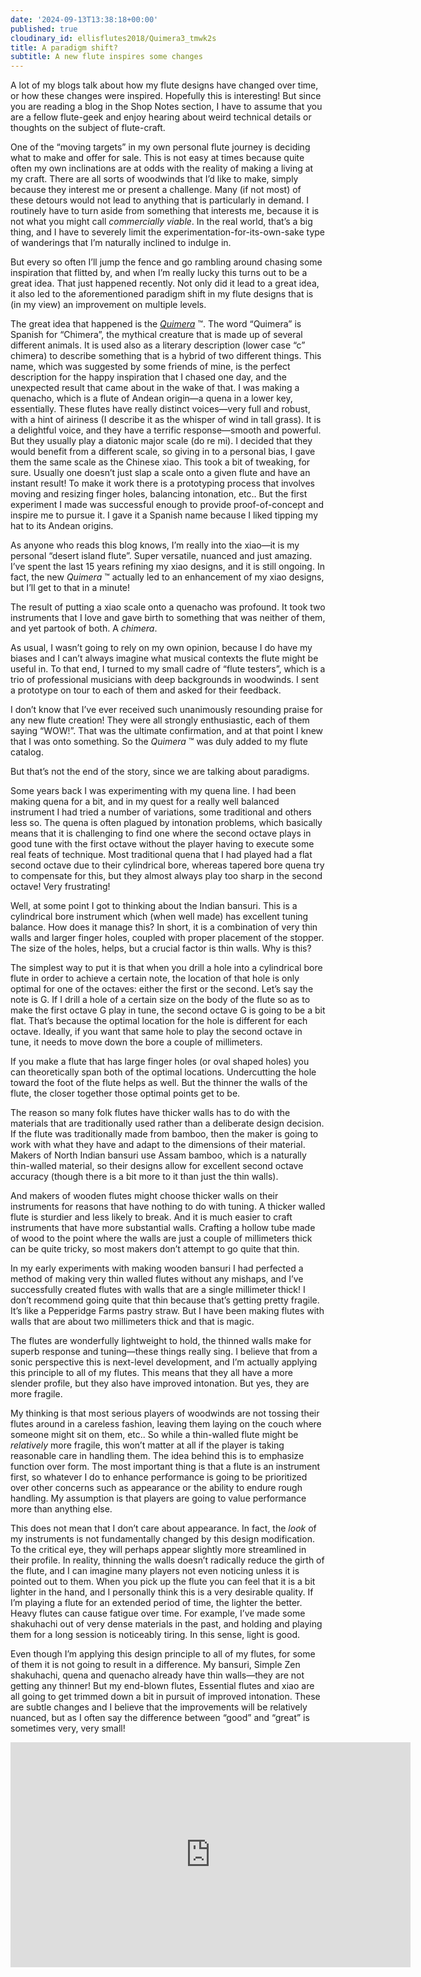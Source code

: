 ```yaml
---
date: '2024-09-13T13:38:18+00:00'
published: true
cloudinary_id: ellisflutes2018/Quimera3_tmwk2s
title: A paradigm shift?
subtitle: A new flute inspires some changes
---
```


A lot of my blogs talk about how my flute designs have changed over time, or how these changes were inspired.  Hopefully this is interesting!  But since you are reading a blog in the Shop Notes section, I have to assume that you are a fellow flute-geek and enjoy hearing about weird technical details or thoughts on the subject of flute-craft.

One of the “moving targets” in my own personal flute journey is deciding what to make and offer for sale.  This is not easy at times because quite often my own inclinations are at odds with the reality of making a living at my craft.  There are all sorts of woodwinds that I’d like to make, simply because they interest me or present a challenge.  Many (if not most) of these detours would not lead to anything that is particularly in demand.   I routinely have to turn aside from something that interests me, because it is not what you might call *commercially viable*.  In the real world, that’s a big thing, and I have to severely limit the experimentation-for-its-own-sake type of wanderings that I’m naturally inclined to indulge in.

But every so often I’ll jump the fence and go rambling around chasing some inspiration that flitted by, and when I’m really lucky this turns out to be a great idea.  That just happened recently.  Not only did it lead to a great idea, it also led to the aforementioned paradigm shift in my flute designs that is (in my view) an improvement on multiple levels.

The great idea that happened is the *[Quimera](https://www.ellisflutes.com/world-flutes/quimera)* ™.   The word “Quimera” is Spanish for “Chimera”, the mythical creature that is made up of several different animals.  It is used also as a literary description (lower case “c” chimera) to describe something that is a hybrid of two different things.  This name, which was suggested by some friends of mine, is the perfect description for the happy inspiration that I chased one day, and the unexpected result that came about in the wake of that.   I was making a quenacho, which is a flute of Andean origin—a quena in a lower key, essentially.  These flutes have really distinct voices—very full and robust, with a hint of airiness (I describe it as the whisper of wind in tall grass).  It is a delightful voice, and they have a terrific response—smooth and powerful.  But they usually play a diatonic major scale (do re mi).   I decided that they would benefit from a different scale, so giving in to a personal bias, I gave them the same scale as the Chinese xiao.  This took a bit of tweaking, for sure.  Usually one doesn’t just slap a scale onto a given flute and have an instant result!  To make it work there is a prototyping process that involves moving and resizing finger holes, balancing intonation, etc..  But the first experiment I made was successful enough to provide proof-of-concept and inspire me to pursue it.  I gave it a Spanish name because I liked tipping my hat to its Andean origins.

As anyone who reads this blog knows, I’m really into the xiao—it is my personal “desert island flute”.  Super versatile, nuanced and just amazing.  I’ve spent the last 15 years refining my xiao designs, and it is still ongoing.  In fact, the new *Quimera* ™  actually led to an enhancement of my xiao designs, but I’ll get to that in a minute!

The result of putting a xiao scale onto a quenacho was profound.  It took two instruments that I love and gave birth to something that was neither of them, and yet partook of both.  A *chimera*.

As usual, I wasn’t going to rely on my own opinion, because I do have my biases and I can’t always imagine what musical contexts the flute might be useful in.  To that end, I turned to my small cadre of “flute testers”, which is a trio of professional musicians with deep backgrounds in woodwinds.  I sent a prototype on tour to each of them and asked for their feedback.

I don’t know that I’ve ever received such unanimously resounding praise for any new flute creation!  They were all strongly enthusiastic, each of them saying “WOW!”.  That was the ultimate confirmation, and at that point I knew that I was onto something.  So the *Quimera* ™  was duly added to my flute catalog.

But that’s not the end of the story, since we are talking about paradigms.  

Some years back I was experimenting with my quena line.  I had been making quena for a bit, and in my quest for a really well balanced instrument I had tried a number of variations, some traditional and others less so.  The quena is often plagued by intonation problems, which basically means that it is challenging to find one where the second octave plays in good tune with the first octave without the player having to execute some real feats of technique.  Most traditional quena that I had played had a flat second octave due to their cylindrical bore, whereas tapered bore quena try to compensate for this, but they almost always play too sharp in the second octave!   Very frustrating!

Well, at some point I got to thinking about the Indian bansuri.  This is a cylindrical bore instrument which (when well made) has excellent tuning balance.  How does it manage this?  In short, it is a combination of very thin walls and larger finger holes, coupled with proper placement of the stopper.  The size of the holes, helps, but a crucial factor is thin walls.  Why is this?

The simplest way to put it is that when you drill a hole into a cylindrical bore flute in order to achieve a certain note, the location of that hole is only optimal for one of the octaves: either the first or the second.  Let’s say the note is G.  If I drill a hole of a certain size on the body of the flute so as to make the first octave G play in tune, the second octave G is going to be a bit flat.  That’s because the optimal location for the hole is different for each octave.  Ideally, if you want that same hole to play the second octave in tune, it needs to move down the bore a couple of millimeters.  

If you make a flute that has large finger holes (or oval shaped holes) you can theoretically span both of the optimal locations.  Undercutting the hole toward the foot of the flute helps as well.  But the thinner the walls of the flute, the closer together those optimal points get to be.

The reason so many folk flutes have thicker walls has to do with the materials that are traditionally used rather than a deliberate design decision.  If the flute was traditionally made from bamboo, then the maker is going to work with what they have and adapt to the dimensions of their material.  Makers of North Indian bansuri use Assam bamboo, which is a naturally thin-walled material, so their designs allow for excellent second octave accuracy (though there is a bit more to it than just the thin walls).

And makers of wooden flutes might choose thicker walls on their instruments for reasons that have nothing to do with tuning.  A thicker walled flute is sturdier and less likely to break.  And it is much easier to craft instruments that have more substantial walls.  Crafting a hollow tube made of wood to the point where the walls are just a couple of millimeters thick can be quite tricky, so most makers don’t attempt to go quite that thin. 

In my early experiments with making wooden bansuri I had perfected a method of making very thin walled flutes without any mishaps, and I’ve successfully created flutes with walls that are a single millimeter thick!  I don’t recommend going quite that thin because that’s getting pretty fragile. It’s like a Pepperidge Farms pastry straw.  But I have been making flutes with walls that are about two millimeters thick and that is magic.

The flutes are wonderfully lightweight to hold, the thinned walls make for superb response and tuning—these things really sing.  I believe that from a sonic perspective this is next-level development, and I’m actually applying this principle to all of my flutes.  This means that they all have a more slender profile, but they also have improved intonation.  But yes, they are more fragile.

My thinking is that most serious players of woodwinds are not tossing their flutes around in a careless fashion, leaving them laying on the couch where someone might sit on them, etc..  So while a thin-walled flute might be *relatively* more fragile, this won’t matter at all if the player is taking reasonable care in handling them.  The idea behind this is to emphasize function over form.  The most important thing is that a flute is an instrument first, so whatever I do to enhance performance is going to be prioritized over other concerns such as appearance or the ability to endure rough handling.  My assumption is that players are going to value performance more than anything else.

This does not mean that I don’t care about appearance.  In fact, the *look* of my instruments is not fundamentally changed by this design modification.  To the critical eye, they will perhaps appear slightly more streamlined in their profile.  In reality, thinning the walls doesn’t radically reduce the girth of the flute, and I can imagine many players not even noticing unless it is pointed out to them.  When you pick up the flute you can feel that it is a bit lighter in the hand, and I personally think this is a very desirable quality.  If I’m playing a flute for an extended period of time, the lighter the better.   Heavy flutes can cause fatigue over time.  For example, I’ve made some shakuhachi out of very dense materials in the past, and holding and playing them for a long session is noticeably tiring.   In this sense, light is good.

Even though I’m applying this design principle to all of my flutes, for some of them it is not going to result in a difference.  My bansuri, Simple Zen shakuhachi, quena and quenacho already have thin walls—they are not getting any thinner!  But my end-blown flutes, Essential flutes and xiao are all going to get trimmed down a bit in pursuit of improved intonation.  These are subtle changes and I believe that the improvements will be relatively nuanced, but as I often say the difference between “good” and “great” is sometimes very, very small!

<iframe title="vimeo-player" src="https://player.vimeo.com/video/1051919071?h=facad4923c" width="640" height="360" frameborder="0"    allowfullscreen></iframe>

